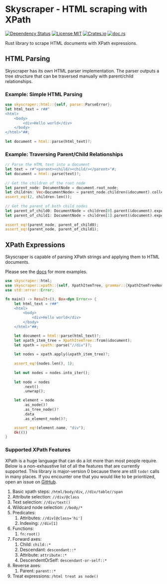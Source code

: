 # Skyscraper - HTML scraping with XPath

[![Dependency Status](https://deps.rs/repo/github/James-LG/Skyscraper/status.svg)](https://deps.rs/repo/github/James-LG/Skyscraper)
[![License MIT](https://img.shields.io/badge/license-MIT-blue.svg)](https://github.com/James-LG/Skyscraper/blob/master/LICENSE)
[![Crates.io](https://img.shields.io/crates/v/skyscraper.svg)](https://crates.io/crates/skyscraper)
[![doc.rs](https://docs.rs/skyscraper/badge.svg)](https://docs.rs/skyscraper)

Rust library to scrape HTML documents with XPath expressions.

## HTML Parsing

Skyscraper has its own HTML parser implementation. The parser outputs a
tree structure that can be traversed manually with parent/child relationships.

### Example: Simple HTML Parsing

```rust
use skyscraper::html::{self, parse::ParseError};
let html_text = r##"
<html>
    <body>
        <div>Hello world</div>
    </body>
</html>"##;
 
let document = html::parse(html_text)?;
```

### Example: Traversing Parent/Child Relationships

```rust
// Parse the HTML text into a document
let text = r#"<parent><child/><child/></parent>"#;
let document = html::parse(text)?;
 
// Get the children of the root node
let parent_node: DocumentNode = document.root_node;
let children: Vec<DocumentNode> = parent_node.children(&document).collect();
assert_eq!(2, children.len());
 
// Get the parent of both child nodes
let parent_of_child0: DocumentNode = children[0].parent(&document).expect("parent of child 0 missing");
let parent_of_child1: DocumentNode = children[1].parent(&document).expect("parent of child 1 missing");
 
assert_eq!(parent_node, parent_of_child0);
assert_eq!(parent_node, parent_of_child1);
```

## XPath Expressions

Skyscraper is capable of parsing XPath strings and applying them to HTML documents.

Please see the [docs](https://docs.rs/skyscraper/latest/skyscraper/xpath/index.html) for more examples.

```rust
use skyscraper::html;
use skyscraper::xpath::{self, XpathItemTree, grammar::{XpathItemTreeNodeData, data_model::{Node, XpathItem}}};
use std::error::Error;

fn main() -> Result<(), Box<dyn Error>> {
    let html_text = r##"
    <html>
        <body>
            <div>Hello world</div>
        </body>
    </html>"##;

    let document = html::parse(html_text)?;
    let xpath_item_tree = XpathItemTree::from(&document);
    let xpath = xpath::parse("//div")?;
   
    let nodes = xpath.apply(&xpath_item_tree)?;
   
    assert_eq!(nodes.len(), 1);
   
    let mut nodes = nodes.into_iter();
   
    let node = nodes
        .next()
        .unwrap();

    let element = node
        .as_node()?
        .as_tree_node()?
        .data
        .as_element_node()?;

    assert_eq!(element.name, "div");
    Ok(())
}
```

### Supported XPath Features

XPath is a huge language that can do a lot more than most people require.
Below is a non-exhaustive list of all the features that are currently supported.
This library is major-version 0 because there are still `todo!` calls in many places.
If you encounter one that you would like to be prioritized, open an issue on [GitHub](https://github.com/James-LG/Skyscraper/issues).

1. Basic xpath steps: `/html/body/div`, `//div/table//span`
1. Attribute selection: `//div/@class`
1. Text selection: `//div/text()`
1. Wildcard node selection: `//body/*`
1. Predicates:
    1. Attributes: `//div[@class='hi']`
    1. Indexing: `//div[1]`
1. Functions:
    1. `fn:root()`
1. Forward axes:
    1. Child: `child::*`
    1. Descendant: `descendant::*`
    1. Attribute: `attribute::*`
    1. DescendentOrSelf: `descendant-or-self::*`
1. Reverse axes:
    1. Parent:  `parent::*`
1. Treat expressions: `/html treat as node()`
